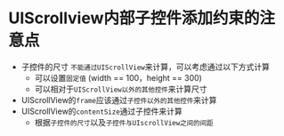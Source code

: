 # UIScrollview内部子控件添加约束的注意点

- 子控件的尺寸 `不能通过UIScrollView`来计算，可以考虑通过以下方式计算
    - 可以设置`固定值` (width == 100，height == 300)
    - 可以相对于`UIScrollView以外的其他控件`来计算尺寸
- UIScrollView的`frame`应该通过`子控件以外的其他控件`来计算
- UIScrollView的`contentSize`通过子控件来计算
    - 根据`子控件的尺寸`以及`子控件与UIscrollView之间的间距`